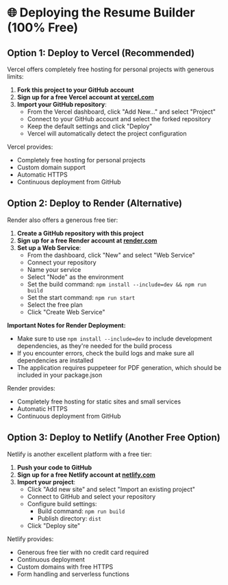 # 🌐 Deploying the Resume Builder (100% Free)

## Option 1: Deploy to Vercel (Recommended)

Vercel offers completely free hosting for personal projects with generous limits:

1. **Fork this project to your GitHub account**
2. **Sign up for a free Vercel account at [vercel.com](https://vercel.com)**
3. **Import your GitHub repository**:
   - From the Vercel dashboard, click "Add New..." and select "Project"
   - Connect to your GitHub account and select the forked repository
   - Keep the default settings and click "Deploy"
   - Vercel will automatically detect the project configuration

Vercel provides:
- Completely free hosting for personal projects
- Custom domain support
- Automatic HTTPS
- Continuous deployment from GitHub

## Option 2: Deploy to Render (Alternative)

Render also offers a generous free tier:

1. **Create a GitHub repository with this project**
2. **Sign up for a free Render account at [render.com](https://render.com)**
3. **Set up a Web Service**:
   - From the dashboard, click "New" and select "Web Service"
   - Connect your repository
   - Name your service
   - Select "Node" as the environment
   - Set the build command: `npm install --include=dev && npm run build`
   - Set the start command: `npm run start`
   - Select the free plan
   - Click "Create Web Service"

**Important Notes for Render Deployment:**
- Make sure to use `npm install --include=dev` to include development dependencies, as they're needed for the build process
- If you encounter errors, check the build logs and make sure all dependencies are installed
- The application requires puppeteer for PDF generation, which should be included in your package.json

Render provides:
- Completely free hosting for static sites and small services
- Automatic HTTPS
- Continuous deployment from GitHub

## Option 3: Deploy to Netlify (Another Free Option)

Netlify is another excellent platform with a free tier:

1. **Push your code to GitHub**
2. **Sign up for a free Netlify account at [netlify.com](https://netlify.com)**
3. **Import your project**:
   - Click "Add new site" and select "Import an existing project"
   - Connect to GitHub and select your repository
   - Configure build settings:
     - Build command: `npm run build`
     - Publish directory: `dist`
   - Click "Deploy site"

Netlify provides:
- Generous free tier with no credit card required
- Continuous deployment
- Custom domains with free HTTPS
- Form handling and serverless functions

